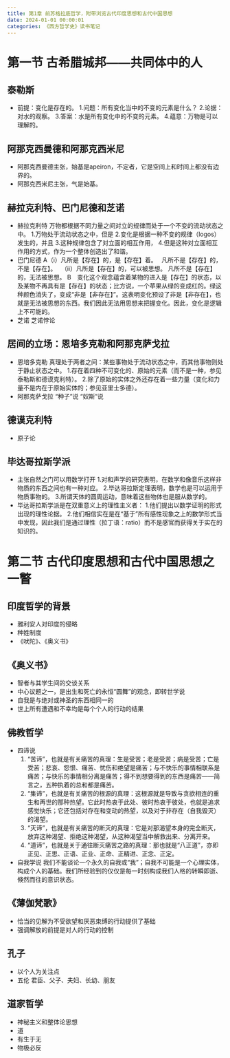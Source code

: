 ```yaml
---
title: 第1章 前苏格拉底哲学，附带浏览古代印度思想和古代中国思想
date: 2024-01-01 00:00:01
categories: 《西方哲学史》读书笔记
---
```


<!-- toc -->


# 第一节 古希腊城邦——共同体中的人

## 泰勒斯

- 前提：变化是存在的。
	  1.问题：所有变化当中的不变的元素是什么？
	  2.论据：对水的观察。
	  3.答案：水是所有变化中的不变的元素。
	  4.蕴意：万物是可以理解的。

## 阿那克西曼德和阿那克西米尼

- 阿那克西曼德主张，始基是apeiron，不定者，它是空间上和时间上都没有边界的。
- 阿那克西米尼主张，气是始基。

## 赫拉克利特、巴门尼德和芝诺

- 赫拉克利特
	万物都根据不同力量之间对立的规律而处于一个不变的流动状态之中。
	1.万物处于流动状态之中，但是
	2.变化是根据一种不变的规律（logos）发生的，并且
	3.这种规律包含了对立面的相互作用，
	4.但是这种对立面相互作用的方式，作为一个整体创造出了和谐。
- 巴门尼德
	A（i）凡所是【存在】的，是【存在】着。　
		凡所不是【存在】的，不是【存在】。　
	  （ii）凡所是【存在】的，可以被思想。
		 凡所不是【存在】的，无法被思想。
	B　变化这个观念蕴含着某物的进入是【存在】的状态，以及某物不再具有是【存在】的状态；比方说，一个苹果从绿的变成红的。绿这种颜色消失了，变成“非是【非存在】”。这表明变化预设了非是【非存在】，也就是无法被思想的东西。我们因此无法用思想来把握变化。因此，变化是逻辑上不可能的。
- 芝诺
	芝诺悖论

## 居间的立场：恩培多克勒和阿那克萨戈拉

- 恩培多克勒
	真理处于两者之间：某些事物处于流动状态之中，而其他事物则处于静止状态之中。
	1.存在着四种不可变化的、原始的元素（而不是一种，参见泰勒斯和德谟克利特）。
	2.除了原始的实体之外还存在着一些力量（变化和力量不是内在于原始实体的；参见亚里士多德）。
- 阿那克萨戈拉
	“种子”说
	“奴斯”说

## 德谟克利特

- 原子论

## 毕达哥拉斯学派

- 主张自然之门可以用数学打开
	1.对和声学的研究表明，在数学和像音乐这样非物质的东西之间也有一种对应。
	2.毕达哥拉斯定理表明，数学也是可以运用于物质事物的。
	3.所谓天体的圆周运动，意味着这些物体也是服从数学的。
- 毕达哥拉斯学派是在双重意义上的理性主义者：
	1.他们提出以数学证明的形式出现的理性论据。
	2.他们相信实在是在“基于”所有感性现象之上的数学形式当中发现，因此我们是通过理性（拉丁语：ratio）而不是感官而获得关于实在的知识的。

# 第二节 古代印度思想和古代中国思想之一瞥

## 印度哲学的背景

- 雅利安人对印度的侵略
- 种姓制度
- 《吠陀》、《奥义书》

## 《奥义书》

- 智者与其学生间的交谈关系
- 中心议题之一，是出生和死亡的永恒“圆舞”的观念，即转世学说
- 自我是与绝对或神圣的东西相同一的
- 世上所有遭遇和不幸均是每个个人的行动的结果

## 佛教哲学

- 四谛说
	1. “苦谛”，也就是有关痛苦的真理：生是受苦；老是受苦；病是受苦；亡是受苦；悲哀、怨恨、痛苦、忧伤和绝望是痛苦；与不快乐的事情相联系是痛苦；与快乐的事情相分离是痛苦；得不到想要得到的东西是痛苦——简言之，五种执着的总和都是痛苦。
	2. “集谛”，也就是有关痛苦的根源的真理：这根源就是导致与贪欲相连的重生和再世的那种热望。它此时热衷于此处、彼时热衷于彼处，也就是追求感觉快乐；它还包括对存在和变动的热望，以及对于非存在（自我毁灭）的渴望。
	3. “灭谛”，也就是有关痛苦的断灭的真理：它是对那渴望本身的完全断灭，放弃这种渴望、拒绝这种渴望，从这种渴望当中解救出来、分离开来。
	4. “道谛”，也就是关于通往断灭痛苦之路的真理：那也就是“八正道”，亦即正见、正思、正语、正业、正命、正精进、正念、正定。
- 自我学说
	我们不能谈论一个永久的自我或“我”；自我不可能是一个心理实体，构成个人的基础。我们所经验到的仅仅是每一时刻构成我们人格的转瞬即逝、倏然而往的意识状态。

## 《薄伽梵歌》

- 恰当的见解为不受欲望和厌恶束缚的行动提供了基础
- 强调解放的前提是对人的行动的控制

## 孔子

- 以个人为关注点
- 五伦
	君臣、父子、夫妇、长幼、朋友

## 道家哲学

- 神秘主义和整体论思想
- 道
- 有生于无
- 物极必反